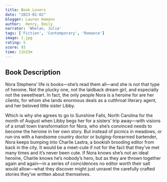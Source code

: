 ```yaml
---
title: Book Lovers
date: "2023-01-02"
blogger: Lauren Hamann
author:  Henry, Emily
narrator: 'Whelan, Julie'
tags: ['Fiction', 'Contemporary', 'Romance']
image: 1.jpg
rating: 5
score: 93
time: 11h23m
---
```



## Book Description

Nora Stephens’ life is books—she’s read them all—and she is not that type of heroine. Not the plucky one, not the laidback dream girl, and especially not the sweetheart. In fact, the only people Nora is a heroine for are her clients, for whom she lands enormous deals as a cutthroat literary agent, and her beloved little sister Libby.

Which is why she agrees to go to Sunshine Falls, North Carolina for the month of August when Libby begs her for a sisters’ trip away—with visions of a small town transformation for Nora, who she’s convinced needs to become the heroine in her own story. But instead of picnics in meadows, or run-ins with a handsome country doctor or bulging-forearmed bartender, Nora keeps bumping into Charlie Lastra, a bookish brooding editor from back in the city. It would be a meet-cute if not for the fact that they’ve met many times and it’s never been cute. If Nora knows she’s not an ideal heroine, Charlie knows he’s nobody’s hero, but as they are thrown together again and again—in a series of coincidences no editor worth their salt would allow—what they discover might just unravel the carefully crafted stories they’ve written about themselves.